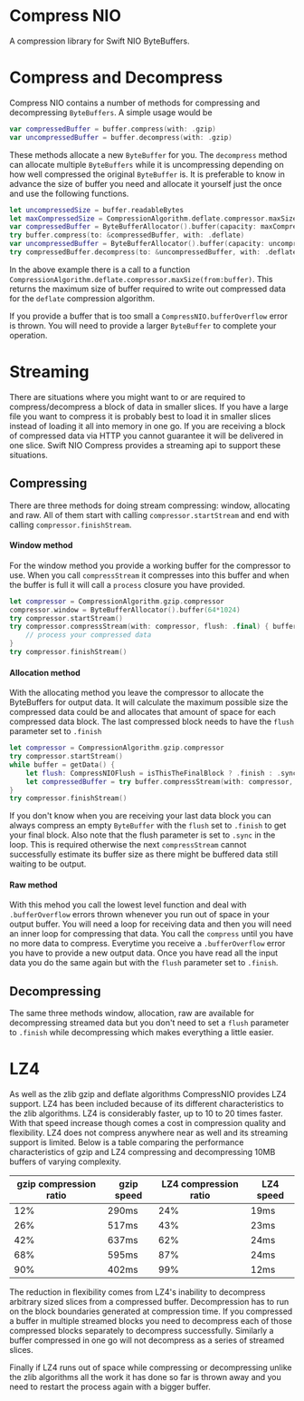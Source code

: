 # Compress NIO

A compression library for Swift NIO ByteBuffers.

# Compress and Decompress
Compress NIO contains a number of methods for compressing and decompressing `ByteBuffers`. A simple usage would be 
```swift
var compressedBuffer = buffer.compress(with: .gzip)
var uncompressedBuffer = buffer.decompress(with: .gzip)
```
These methods allocate a new `ByteBuffer` for you. The `decompress` method can allocate multiple `ByteBuffers` while it is uncompressing depending on how well compressed the original `ByteBuffer` is. It is preferable to know in advance the size of buffer you need and allocate it yourself just the once and use the following functions.
```swift
let uncompressedSize = buffer.readableBytes
let maxCompressedSize = CompressionAlgorithm.deflate.compressor.maxSize(from:buffer)
var compressedBuffer = ByteBufferAllocator().buffer(capacity: maxCompressedSize)
try buffer.compress(to: &compressedBuffer, with: .deflate)
var uncompressedBuffer = ByteBufferAllocator().buffer(capacity: uncompressedSize)
try compressedBuffer.decompress(to: &uncompressedBuffer, with: .deflate)
```
In the above example there is a call to a function `CompressionAlgorithm.deflate.compressor.maxSize(from:buffer)`. This returns the maximum size of buffer required to write out compressed data for the `deflate` compression algorithm.

If you provide a buffer that is too small a `CompressNIO.bufferOverflow` error is thrown. You will need to provide a larger `ByteBuffer` to complete your operation.

# Streaming
There are situations where you might want to or are required to compress/decompress a block of data in smaller slices. If you have a large file you want to compress it is probably best to load it in smaller slices instead of loading it all into memory in one go. If you are receiving a block of compressed data via HTTP you cannot guarantee it will be delivered in one slice. Swift NIO Compress provides a streaming api to support these situations. 

## Compressing 

There are three methods for doing stream compressing: window, allocating and raw. All of them start with calling `compressor.startStream` and end with calling `compressor.finishStream`. 

#### Window method
For the window method you provide a working buffer for the compressor to use. When you call `compressStream` it compresses into this buffer and when the buffer is full it will call a `process` closure you have provided.
```swift
let compressor = CompressionAlgorithm.gzip.compressor
compressor.window = ByteBufferAllocator().buffer(64*1024)
try compressor.startStream()
try compressor.compressStream(with: compressor, flush: .final) { buffer in
    // process your compressed data
}
try compressor.finishStream()
```
#### Allocation method
With the allocating method you leave the compressor to allocate the ByteBuffers for output data. It will calculate the maximum possible size the compressed data could be and allocates that amount of space for each compressed data block. The last compressed block needs to have the `flush` parameter set to `.finish`
```swift
let compressor = CompressionAlgorithm.gzip.compressor
try compressor.startStream()
while buffer = getData() {
    let flush: CompressNIOFlush = isThisTheFinalBlock ? .finish : .sync
    let compressedBuffer = try buffer.compressStream(with: compressor, flush: flush, allocator: ByteBufferAllocator())
}
try compressor.finishStream()
```
If you don't know when you are receiving your last data block you can always compress an empty `ByteBuffer` with the `flush` set to `.finish` to get your final block. Also note that the flush parameter is set to `.sync` in the loop. This is required otherwise the next `compressStream` cannot successfully estimate its buffer size as there might be buffered data still waiting to be output.
#### Raw method
With this mehod you call the lowest level function and deal with `.bufferOverflow` errors thrown whenever you run out of space in your output buffer. You will need a loop for receiving data and then you will need an inner loop for compressing that data. You call the `compress` until you have no more data to compress. Everytime you receive a `.bufferOverflow` error you have to provide a new output data. Once you have read all the input data you do the same again but with the `flush` parameter set to `.finish`.

## Decompressing

The same three methods window, allocation, raw are available for decompressing streamed data but you don't need to set a `flush` parameter to `.finish` while decompressing which makes everything a little easier. 

# LZ4

As well as the zlib gzip and deflate algorithms CompressNIO provides LZ4 support. LZ4 has been included because of its different characteristics to the zlib algorithms. LZ4 is considerably faster, up to 10 to 20 times faster. With that speed increase though comes a cost in compression quality and flexibility. LZ4 does not compress anywhere near as well and its streaming support is limited. Below is a table comparing the performance characteristics of gzip and LZ4 compressing and decompressing 10MB buffers of varying complexity.

gzip compression ratio | gzip speed | LZ4 compression ratio | LZ4 speed
-----------------------|------------|-----------------------|----------
12%                    |290ms       |24%                    |19ms
26%                    |517ms       |43%                    |23ms
42%                    |637ms       |62%                    |24ms
68%                    |595ms       |87%                    |24ms
90%                    |402ms       |99%                    |12ms

The reduction in flexibility comes from LZ4's inability to decompress arbitrary sized slices from a compressed buffer. Decompression has to run on the block boundaries generated at compression time. If you compressed a buffer in multiple streamed blocks you need to decompress each of those compressed blocks separately to decompress successfully. Similarly a buffer compressed in one go will not decompress as a series of streamed slices.

Finally if LZ4 runs out of space while compressing or decompressing unlike the zlib algorithms all the work it has done so far is thrown away and you need to restart the process again with a bigger buffer.


